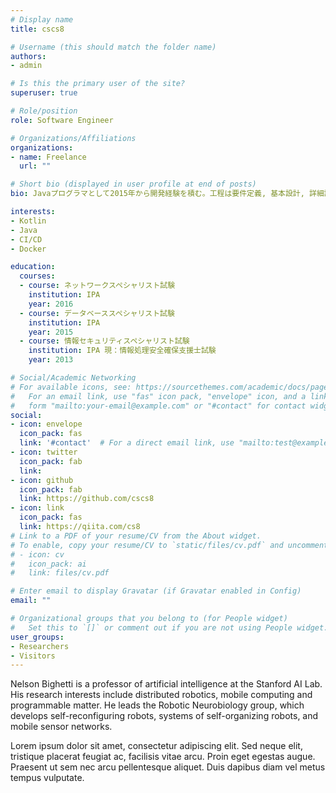 ```yaml
---
# Display name
title: cscs8

# Username (this should match the folder name)
authors:
- admin

# Is this the primary user of the site?
superuser: true

# Role/position
role: Software Engineer

# Organizations/Affiliations
organizations:
- name: Freelance
  url: ""

# Short bio (displayed in user profile at end of posts)
bio: Javaプログラマとして2015年から開発経験を積む。工程は要件定義, 基本設計, 詳細設計, 実装, テスト, 運用・保守を経験。

interests:
- Kotlin
- Java
- CI/CD
- Docker

education:
  courses:
  - course: ネットワークスペシャリスト試験
    institution: IPA
    year: 2016
  - course: データベーススペシャリスト試験
    institution: IPA
    year: 2015
  - course: 情報セキュリティスペシャリスト試験
    institution: IPA 現：情報処理安全確保支援士試験
    year: 2013

# Social/Academic Networking
# For available icons, see: https://sourcethemes.com/academic/docs/page-builder/#icons
#   For an email link, use "fas" icon pack, "envelope" icon, and a link in the
#   form "mailto:your-email@example.com" or "#contact" for contact widget.
social:
- icon: envelope
  icon_pack: fas
  link: '#contact'  # For a direct email link, use "mailto:test@example.org".
- icon: twitter
  icon_pack: fab
  link: 
- icon: github
  icon_pack: fab
  link: https://github.com/cscs8
- icon: link
  icon_pack: fas
  link: https://qiita.com/cs8
# Link to a PDF of your resume/CV from the About widget.
# To enable, copy your resume/CV to `static/files/cv.pdf` and uncomment the lines below.
# - icon: cv
#   icon_pack: ai
#   link: files/cv.pdf

# Enter email to display Gravatar (if Gravatar enabled in Config)
email: ""

# Organizational groups that you belong to (for People widget)
#   Set this to `[]` or comment out if you are not using People widget.
user_groups:
- Researchers
- Visitors
---
```


Nelson Bighetti is a professor of artificial intelligence at the Stanford AI Lab. His research interests include distributed robotics, mobile computing and programmable matter. He leads the Robotic Neurobiology group, which develops self-reconfiguring robots, systems of self-organizing robots, and mobile sensor networks.

Lorem ipsum dolor sit amet, consectetur adipiscing elit. Sed neque elit, tristique placerat feugiat ac, facilisis vitae arcu. Proin eget egestas augue. Praesent ut sem nec arcu pellentesque aliquet. Duis dapibus diam vel metus tempus vulputate.
